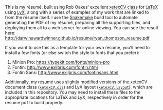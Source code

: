 This is my résumé, built using Rob Oakes' excellent
[xetexCV class](http://www.oak-tree.us/blog/index.php/2009/11/25/latex-cv-part1)
for [LaTeX](https://www.latex-project.org/) using 
[LyX](http://www.lyx.org/), along with a series of examples of
my work that are linked to from the résumé itself. I use
the [Snakemake](https://snakemake.readthedocs.io/en/stable/) build
tool to automate generating the PDF of my résumé, preparing all the
supporting files, and deploying them all to a web server for online
viewing. You can see the result here:
http://darwinawardwinner.github.io/resume/ryan_thompson_resume.pdf

If you want to use this as a template for your own résumé, you'll need
to install a few fonts (or else switch the style to fonts that you
prefer):

1. Minion Pro: https://typekit.com/fonts/minion-pro
2. Fontin: http://www.exljbris.com/fontin.html
3. Fontin Sans: http://www.exljbris.com/fontinsans.html

Additionally, my résumé uses slightly modified versions of the xetexCV
document class ([`xetexCV.cls`](./xetexCV.cls)) and LyX layout
([`xetexCV.layout`](./xetexCV.layout)), which are included in this
repository. You may need to install these files to the appropriate
locations for LaTeX and LyX, respectively in order for the resume pdf
to build properly.
